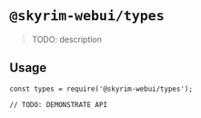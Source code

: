 # `@skyrim-webui/types`

> TODO: description

## Usage

```
const types = require('@skyrim-webui/types');

// TODO: DEMONSTRATE API
```
